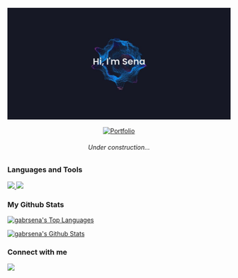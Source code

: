 ![sena](sena.jpg)



<div align="center">
 
[![Portfolio](https://img.shields.io/badge/portfolio-2e2e2e?style=for-the-badge)](https://senadeveloper.vercel.app/)

</div>
 <h6 align="center">Under construction...<h6>

### Languages and Tools

<a href="https://skillicons.dev">
     <img src="https://skillicons.dev/icons?i=js,html,css" />
</a>
 
<a href="https://skillicons.dev">
    <img src="https://skillicons.dev/icons?i=linux,bash,vscode,git,github" />
</a>
 
<br/>
 
### My Github Stats

<p align="left">
   <a href="https://github.com/SubhamRaoniar28/github-readme-stats"><img alt="gabrsena's Top Languages" src="https://github-readme-stats.vercel.app/api/top-langs/?username=gabrsena&langs_count=8&count_private=true&layout=compact&theme=blueberry" width="400" /></a>
</p>

<p align="left">
   <a href="https://github.com/gabrsena/github-readme-stats"><img alt="gabrsena's Github Stats" src="https://github-readme-stats.vercel.app/api?username=gabrsena&show_icons=true&hide=issues,&count_private=true&theme=blueberry" width="350" /></a>
</p>

### Connect with me

<p align="left">
  <a href="https://www.linkedin.com/in/0xgabrielsena" target="_blank"><img src="https://img.icons8.com/fluent/48/000000/linkedin.png"/></a>
</p> 
